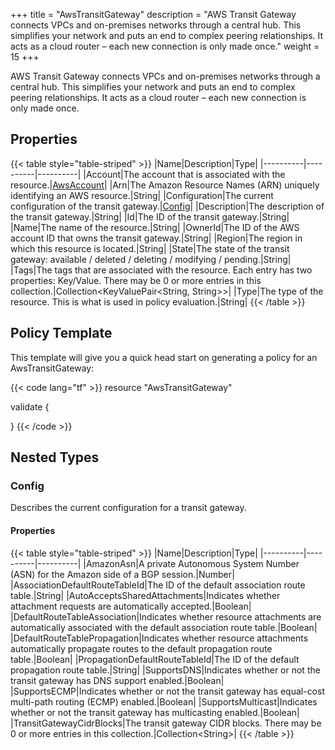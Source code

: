 +++
title = "AwsTransitGateway"
description = "AWS Transit Gateway connects VPCs and on-premises networks through a central hub. This simplifies your network and puts an end to complex peering relationships. It acts as a cloud router – each new connection is only made once."
weight = 15
+++

AWS Transit Gateway connects VPCs and on-premises networks through a central hub. This simplifies your network and puts an end to complex peering relationships. It acts as a cloud router – each new connection is only made once.

## Properties
{{< table style="table-striped" >}}
|Name|Description|Type|
|----------|----------|----------|
|Account|The account that is associated with the resource.|[AwsAccount](/docs/aws/resources/awsaccount/)|
|Arn|The Amazon Resource Names (ARN) uniquely identifying an AWS resource.|String|
|Configuration|The current configuration of the transit gateway.|[Config](#config)|
|Description|The description of the transit gateway.|String|
|Id|The ID of the transit gateway.|String|
|Name|The name of the resource.|String|
|OwnerId|The ID of the AWS account ID that owns the transit gateway.|String|
|Region|The region in which this resource is located.|String|
|State|The state of the transit gateway: available / deleted / deleting / modifying / pending.|String|
|Tags|The tags that are associated with the resource. Each entry has two properties: Key/Value. There may be 0 or more entries in this collection.|Collection\<KeyValuePair<String, String>>|
|Type|The type of the resource. This is what is used in policy evaluation.|String|
{{< /table >}}

## Policy Template
This template will give you a quick head start on generating a policy for an AwsTransitGateway:

{{< code lang="tf" >}}
resource "AwsTransitGateway"

validate {

}
{{< /code >}}
## Nested Types
### Config
Describes the current configuration for a transit gateway.

#### Properties
{{< table style="table-striped" >}}
|Name|Description|Type|
|----------|----------|----------|
|AmazonAsn|A private Autonomous System Number (ASN) for the Amazon side of a BGP session.|Number|
|AssociationDefaultRouteTableId|The ID of the default association route table.|String|
|AutoAcceptsSharedAttachments|Indicates whether attachment requests are automatically accepted.|Boolean|
|DefaultRouteTableAssociation|Indicates whether resource attachments are automatically associated with the default association route table.|Boolean|
|DefaultRouteTablePropagation|Indicates whether resource attachments automatically propagate routes to the default propagation route table.|Boolean|
|PropagationDefaultRouteTableId|The ID of the default propagation route table.|String|
|SupportsDNS|Indicates whether or not the transit gateway has DNS support enabled.|Boolean|
|SupportsECMP|Indicates whether or not the transit gateway has equal-cost multi-path routing (ECMP) enabled.|Boolean|
|SupportsMulticast|Indicates whether or not the transit gateway has multicasting enabled.|Boolean|
|TransitGatewayCidrBlocks|The transit gateway CIDR blocks. There may be 0 or more entries in this collection.|Collection\<String>|
{{< /table >}}

